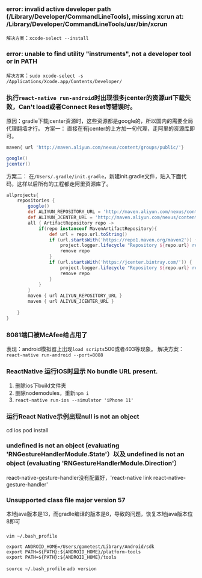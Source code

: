 ###  error: invalid active developer path (/Library/Developer/CommandLineTools), missing xcrun at: /Library/Developer/CommandLineTools/usr/bin/xcrun

`解决方案`：`xcode-select --install`

### error: unable to find utility "instruments", not a developer tool or in PATH

`解决方案`：`sudo xcode-select -s /Applications/Xcode.app/Contents/Developer/`

### 执行`react-native run-android`时出现很多jcenter的资源url下载失败，Can't load或者Connect Reset等错误时。
原因：gradle下载jcenter资源时，这些资源都是google的，所以国内的需要全局代理翻墙才行。
方案一：
直接在有jcenter的上方加一句代理，走阿里的资源库即可。
```gradle
maven{ url 'http://maven.aliyun.com/nexus/content/groups/public/'}

google()
jcenter()
```

方案二：
在`/Users/.gradle/init.gradle`，新建init.gradle文件，贴入下面代码，这样以后所有的工程都走阿里资源库了。
```gradle
allprojects{
    repositories {
        google()
        def ALIYUN_REPOSITORY_URL = 'http://maven.aliyun.com/nexus/content/groups/public'
        def ALIYUN_JCENTER_URL = 'http://maven.aliyun.com/nexus/content/repositories/jcenter'
        all { ArtifactRepository repo ->
            if(repo instanceof MavenArtifactRepository){
                def url = repo.url.toString()
                if (url.startsWith('https://repo1.maven.org/maven2')) {
                    project.logger.lifecycle "Repository ${repo.url} replaced by $ALIYUN_REPOSITORY_URL."
                    remove repo
                }
                if (url.startsWith('https://jcenter.bintray.com/')) {
                    project.logger.lifecycle "Repository ${repo.url} replaced by $ALIYUN_JCENTER_URL."
                    remove repo
                }
            }
        }
        maven { url ALIYUN_REPOSITORY_URL }
        maven { url ALIYUN_JCENTER_URL }
        
    }
}
```

### 8081端口被McAfee给占用了
表现：android模拟器上出现`load scripts`500或者403等现象。
解决方案：`react-native run-android --port=8088`

### ReactNative 运行IOS时显示 No bundle URL present.
1. 删除ios下build文件夹
2. 删除nodemodules，重新`npm i`
3. `react-native run-ios --simulator 'iPhone 11'`

### 运行React Native示例出现null is not an object
cd ios
pod install

### undefined is not an object (evaluating 'RNGestureHandlerModule.State'）以及 undefined is not an object (evaluating 'RNGestureHandlerModule.Direction'）
react-native-gesture-handler没有配置好，'react-native link react-native-gesture-handler'

### Unsupported class file major version 57
本地java版本是13，而gradle编译的版本是8，导致的问题，恢复本地java版本位8即可

###
`vim ~/.bash_profile`

```
export ANDROID_HOME=/Users/gametest/Library/Android/sdk
export PATH=${PATH}:${ANDROID_HOME}/platform-tools
export PATH=${PATH}:${ANDROID_HOME}/tools
```

`source ~/.bash_profile`
`adb version`